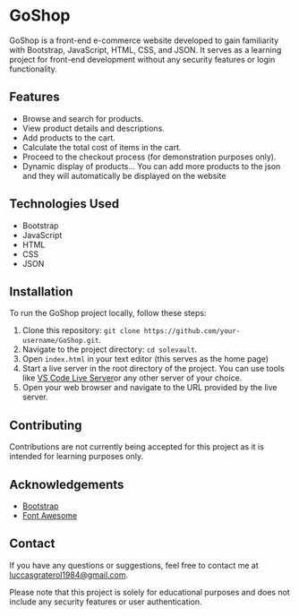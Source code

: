 # GoShop

GoShop is a front-end e-commerce website developed to gain familiarity with Bootstrap, JavaScript, HTML, CSS, and JSON. It serves as a learning project for front-end development without any security features or login functionality.

## Features

- Browse and search for products.
- View product details and descriptions.
- Add products to the cart.
- Calculate the total cost of items in the cart.
- Proceed to the checkout process (for demonstration purposes only).
- Dynamic display of products... You can add more products to the json and they will automatically be displayed on the website

## Technologies Used

- Bootstrap
- JavaScript
- HTML
- CSS
- JSON
## Installation

To run the GoShop project locally, follow these steps:

1. Clone this repository: `git clone https://github.com/your-username/GoShop.git`.
2. Navigate to the project directory: `cd solevault`.
3. Open `index.html` in your text editor (this serves as the home page)
4. Start a live server in the root directory of the project. You can use tools like [VS Code Live Server](https://marketplace.visualstudio.com/items?itemName=ritwickdey.LiveServer)or any other server of your choice.
5. Open your web browser and navigate to the URL provided by the live server.

## Contributing

Contributions are not currently being accepted for this project as it is intended for learning purposes only.


## Acknowledgements

- [Bootstrap](https://getbootstrap.com/)
- [Font Awesome](https://fontawesome.com/)
## Contact

If you have any questions or suggestions, feel free to contact me at [luccasgraterol1984@gmail.com](mailto:luccasgraterol1984@gmail.com).

Please note that this project is solely for educational purposes and does not include any security features or user authentication.
